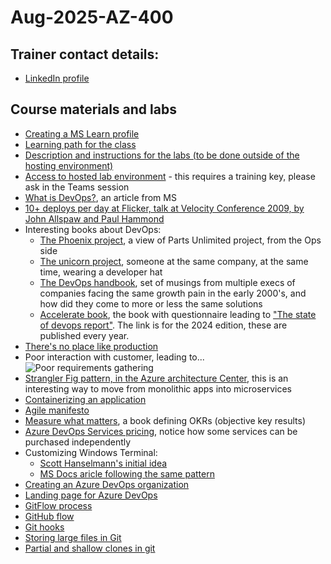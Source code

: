 # Aug-2025-AZ-400

## Trainer contact details:
- [LinkedIn profile](https://www.linkedin.com/in/renatodealmeidamartins/)


## Course materials and labs
- [Creating a MS Learn profile](https://www.aka.ms/MyMicrosoftLearnProfile)
- [Learning path for the class](https://learn.microsoft.com/en-us/training/courses/az-400t00)
- [Description and instructions for the labs (to be done outside of the hosting environment)](https://aka.ms/az400-labs)
- [Access to hosted lab environment](https://esi.learnondemand.net/) - this requires a training key, please ask in the Teams session
- [What is DevOps?](https://learn.microsoft.com/en-us/devops/what-is-devops), an article from MS
- [10+ deploys per day at Flicker, talk at Velocity Conference 2009, by John Allspaw and Paul Hammond](https://www.youtube.com/watch?v=LdOe18KhtT4&t=12s)
- Interesting books about DevOps:
  - [The Phoenix project](https://www.amazon.com/Phoenix-Project-bestselling-author-Unicorn/dp/1950508943/), a view of Parts Unlimited project, from the Ops side
  - [The unicorn project](https://www.amazon.com/Unicorn-Project-Developers-Disruption-Thriving/dp/1942788762/), someone at the same company, at the same time, wearing a developer hat
  - [The DevOps handbook](https://www.amazon.com/DevOps-Handbook-World-Class-Reliability-Organizations/dp/1950508404/), set of musings from multiple execs of companies facing the same growth pain in the early 2000's, and how did they come to more or less the same solutions
  - [Accelerate book](https://www.amazon.com/Accelerate-Software-Performing-Technology-Organizations/dp/1942788339/), the book with questionnaire leading to ["The state of devops report"](https://services.google.com/fh/files/misc/2024_final_dora_report.pdf). The link is for the 2024 edition, these are published every year.
- [There's no place like production](https://imwrightshardcode.com/2010/12/theres-no-place-like-production/)
- Poor interaction with customer, leading to...![Poor requirements gathering](https://miro.medium.com/v2/resize:fit:720/format:webp/1*SY1SmBI-eFiVK5HlVzTBUg.jpeg)
- [Strangler Fig pattern, in the Azure architecture Center](https://learn.microsoft.com/en-us/azure/architecture/patterns/strangler-fig), this is an interesting way to move from monolithic apps into microservices
- [Containerizing an application](https://learn.microsoft.com/en-us/dotnet/core/docker/build-container?tabs=windows&pivots=dotnet-9-0)
- [Agile manifesto](https://agilemanifesto.org/)
- [Measure what matters](https://www.amazon.com/Measure-What-Matters-Google-Foundation/dp/0525536221/), a book defining OKRs (objective key results)  
- [Azure DevOps Services pricing](https://azure.microsoft.com/en-us/pricing/details/devops/azure-devops-services/), notice how some services can be purchased independently
- Customizing Windows Terminal:
  - [Scott Hanselmann's initial idea](https://www.hanselman.com/blog/my-ultimate-powershell-prompt-with-oh-my-posh-and-the-windows-terminal)
  - [MS Docs aricle following the same pattern](https://learn.microsoft.com/en-us/windows/terminal/tutorials/custom-prompt-setup)
- [Creating an Azure DevOps organization](https://go.microsoft.com/fwlink/?LinkId=307137)
- [Landing page for Azure DevOps](https://dev.azure.com/)
- [GitFlow process](https://nvie.com/posts/a-successful-git-branching-model/)
- [GitHub flow](https://docs.github.com/en/get-started/using-github/github-flow)
- [Git hooks](https://git-scm.com/book/ms/v2/Customizing-Git-Git-Hooks)
- [Storing large files in Git](https://github.com/git-lfs/git-lfs)
- [Partial and shallow clones in git](https://github.blog/open-source/git/get-up-to-speed-with-partial-clone-and-shallow-clone/)
